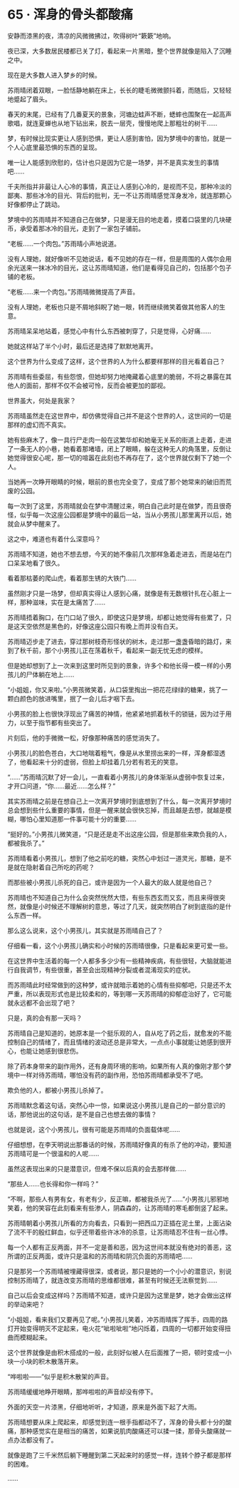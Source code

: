 # 65 · 浑身的骨头都酸痛

安静而漆黑的夜，清凉的风微微拂过，吹得树叶“簌簌”地响。

夜已深，大多数居民楼都已关了灯，看起来一片黑暗，整个世界就像是陷入了沉睡之中。

现在是大多数人进入梦乡的时候。

苏雨晴闭着双眼，一脸恬静地躺在床上，长长的睫毛微微颤抖着，而随后，又轻轻地蹙起了眉头。

春天的末尾，已经有了几番夏天的景象，河塘边蛙声不断，蟋蟀也围聚在一起高声歌唱，就连夏蝉也从地下钻出来，脱去一层壳，慢慢地爬上那粗壮的树干……

梦，有时候比现实更让人感到恐惧，更让人感到害怕，因为梦境中的害怕，就是一个人心底里最恐惧的东西的呈现。

唯一让人能感到欣慰的，估计也只是因为它是一场梦，并不是真实发生的事情吧……

千夫所指并非最让人心冷的事情，真正让人感到心冷的，是视而不见，那种冷淡的鄙夷、那些冰冷的目光、背后的批判，无一不让苏雨晴感觉浑身发冷，就连那颗心好像都停止了跳动。

梦境中的苏雨晴并不知道自己在做梦，只是漫无目的地走着，摸着口袋里的几块硬币，承受着那冰冷的目光，走到了一家包子铺前。

“老板……一个肉包。”苏雨晴小声地说道。

没有人理她，就好像听不见她说话，看不见她的存在一样，但是周围的人偶尔会用余光送来一抹冰冷的目光，这让苏雨晴知道，他们是看得见自己的，包括那个包子铺的老板。

“老板……来一个肉包。”苏雨晴微微提高了声音。

没有人理她，老板也只是不屑地斜睨了她一眼，转而继续微笑着做其他客人的生意。

苏雨晴呆呆地站着，感觉心中有什么东西被刺穿了，只是觉得，心好痛……

她就这样站了半个小时，最后还是选择了默默地离开。

这个世界为什么变成了这样，这个世界的人为什么都要样那样的目光看着自己？

苏雨晴有些委屈，有些怨恨，但她却努力地掩藏着心底里的脆弱，不将之暴露在其他人的面前，那样不仅不会被可怜，反而会被更加的鄙视。

世界虽大，何处是我家？

苏雨晴虽然走在这世界中，却仿佛觉得自己并不是这个世界的人，这世间的一切是那样的虚幻而不真实。

她有些麻木了，像一具行尸走肉一般在这繁华却和她毫无关系的街道上走着，走进了一条无人的小巷，她看着那堵墙，闭上了眼睛，躲在这种无人的角落里，反倒让她觉得很安心呢，那一切的喧嚣在此刻也不再存在了，这个世界就仅剩下了她一个人。

当她再一次睁开眼睛的时候，眼前的景也完全变了，变成了那个她常来的破旧而荒废的公园。

每一次到了这里，苏雨晴就会在梦中清醒过来，明白自己此时是在做梦，而且很奇怪，似乎每一次这座公园都是梦境中的最后一站，当从小男孩儿那里离开以后，她就会从梦中醒来了。

这之中，难道也有着什么深意吗？

苏雨晴不知道，她也不想去想，今天的她不像前几次那样急着走进去，而是站在门口呆呆地看了很久。

看着那枯萎的爬山虎，看着那生锈的大铁门……

虽然刚才只是一场梦，但却真实得让人感到心痛，就像是有无数根针扎在心脏上一样，那种滋味，实在是太痛苦了……

苏雨晴捂着胸口，在门口站了很久，即使这只是梦境，却都让她觉得有些累了，只是这天空依然是黑色的，好像这座公园只有晚上而并没有白天。

苏雨晴迈步走了进去，穿过那树枝奇形怪状的树木，走过那一盏盏昏暗的路灯，来到了秋千前，那个小男孩儿正在荡着秋千，看起来一副无忧无虑的模样。

但是她却想到了上一次来到这里时所见到的景象，许多个和他长得一模一样的小男孩儿的尸体躺在地上……

“小姐姐，你又来啦。”小男孩微笑着，从口袋里掏出一把花花绿绿的糖果，挑了一颗白颜色的放进嘴里，抿了一会儿后才咽下去。

小男孩的脸上也很快浮现出了痛苦的神情，他紧紧地抓着秋千的锁链，因为过于用力，以至于指节都有些突出了。

片刻后，他的手微微一松，好像那种痛苦的感觉消失了。

小男孩儿的脸色苍白，大口地喘着粗气，像是从水里捞出来的一样，浑身都湿透了，他看起来十分的虚弱，但脸上却挂着几分若有若无的笑意。

“……”苏雨晴沉默了好一会儿，一直看着小男孩儿的身体渐渐从虚弱中恢复过来，才开口问道，“你……最近……怎么样？”

其实苏雨晴之前是在想自己上一次离开梦境时到底想到了什么，每一次离开梦境时总会想到些什么重要的事情，但是一醒来就会很快忘掉，而且越是去想，就越是模糊，哪怕心里知道那一件事可能十分的重要……

“挺好的。”小男孩儿微笑道，“只是还是走不出这座公园，但是那些来欺负我的人，都被我杀了。”

苏雨晴看着小男孩儿，想到了他之前吃的糖，突然心中划过一道灵光，那糖，是不是就在隐射着自己所吃的药呢？

而那些被小男孩儿杀死的自己，或许是因为一个人最大的敌人就是他自己？

苏雨晴也不知道自己为什么会突然恍然大悟，有些东西玄而又玄，而且来得很突然，就像是小时候还不理解树的意思，等过了几天，就突然明白了树到底指的是什么东西一样。

那么这么说来，这个小男孩儿，其实就是苏雨晴自己了？

仔细看一看，这个小男孩儿确实和小时候的苏雨晴很像，只是看起来更可爱一些。

在这世界中生活着的每一个人都多多少少有一些精神疾病，有些很轻，大脑就能进行自我调节，有些很重，甚至会出现精神分裂或者混淆现实的症状。

而苏雨晴此时经常做到的这种梦，或许就暗示着她的心情有些抑郁吧，只是还不太严重，所以表现形式也是比较柔和的，等到哪一天苏雨晴的抑郁症治好了，它可能就永远都不会出现了吧？

只是，真的会有那一天吗？

苏雨晴自己是知道的，她原本是一个挺乐观的人，自从吃了药之后，就愈发的不能控制自己的情绪了，而且情绪的波动还总是非常大，一点点小事就能让她感到很开心，也能让她感到很悲伤。

除了药本身带来的副作用外，还有身周环境的影响，如果所有人真的像刚才那个梦境中一样对待苏雨晴，哪怕没有药的副作用，恐怕苏雨晴都承受不了吧。

欺负他的人，都被小男孩儿杀掉了。

苏雨晴默念着这句话，突然心中一惊，如果说这小男孩儿是自己的一部分意识的话，那他说出的这句话，是不是自己也想去做的事情？

也就是说，这个小男孩儿，很有可能是苏雨晴的负面载体呢……

仔细想想，在李天明说出那番话的时候，苏雨晴好像真的有杀了他的冲动，要知道苏雨晴可是一个很温和的人呢……

虽然这表现出来的只是潜意识，但难不保以后真的会去那样做……

“那些人……也长得和你一样吗？”

“不啊，那些人有男有女，有老有少，反正嘛，都被我杀光了……”小男孩儿邪邪地笑着，他的笑容在此刻看来有些渗人，阴森森的，让苏雨晴的寒毛都倒竖了起来。

苏雨晴朝着小男孩儿所看的方向看去，只看到一把西瓜刀正插在泥土里，上面沾染了流不干的殷红鲜血，似乎还带着些许冰冷的杀意，让苏雨晴忍不住有一丝心悸。

每一个人都有正反两面，并不一定是善和恶，因为这世间本就没有绝对的善恶，这所谓的正反两面，或许只是温和的苏雨晴和阴沉负面的苏雨晴吧……

只是那另一个苏雨晴被埋藏得很深，或者说，那只是她的一个小小的潜意识，别说控制苏雨晴了，就连改变苏雨晴的思维都很难，甚至有时候还无法察觉到……

自己以后会变成这样吗？苏雨晴不知道，或许只是因为这里是梦，她才会做出这样的举动来吧？

“小姐姐，看来我们又要再见了呢。”小男孩儿笑着，冲苏雨晴挥了挥手，四周的路灯开始变得明灭不定起来，电火花“呲啦呲啦”地闪烁着，四周的一切都开始变得扭曲而模糊起来。

这个世界就像是由积木搭成的一般，此刻好似被人在后面推了一把，顿时变成一小块一小块的积木散落开来。

“哗啦啦——”似乎是积木散架的声音。

苏雨晴缓缓地睁开眼睛，那哗啦啦的声音却没有停下。

外面的天空一片漆黑，仔细地听听，才知道，原来是外面下起了大雨。

苏雨晴想要从床上爬起来，却感觉到连一根手指都动不了，浑身的骨头都十分的酸痛，那种感觉实在是相当的痛苦，如果说肌肉酸痛还可以揉一揉，那骨头酸痛就一点办法都没有了。

就像是跑了三千米然后躺下睡醒到第二天起来时的感觉一样，连转个脖子都是那样的困难。

……
